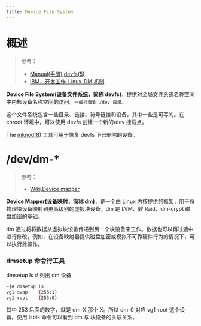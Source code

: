 ```yaml
---
title: Device File System
---
```


# 概述

> 参考：
> - [Manual(手册),devfs(5)](https://man.cx/devfs)
> - [IBM，开发工作-Linux-DM 机制](https://www.ibm.com/developerworks/cn/linux/l-devmapper/index.html)

**Device File System(设备文件系统，简称 devfs)**，提供对全局文件系统名称空间中内核设备名称空间的访问。`一般挂载到 /dev 目录`。

这个文件系统包含一些目录、链接、符号链接和设备，其中一些是可写的。在 chroot 环境中，可以使用 devfs 创建一个新的/dev 挂载点。

The [mknod(8)](<https://man.cx/mknod(8)>) 工具可用于恢复 devfs 下已删除的设备。

# /dev/dm-\*

> 参考：
> - [Wiki,Device mapper](https://en.wikipedia.org/wiki/Device_mapper)

**Device Mapper(设备映射，简称 dm)**，是一个由 Linux 内核提供的框架，用于将物理块设备映射到更高级别的虚拟块设备。dm 是 LVM、软 Raid、dm-crypt 磁盘加密的基础。

dm 通过将将数据从虚拟块设备传递到另一个块设备来工作。数据也可以再过渡中进行修改，例如，在设备映射器提供磁盘加密或模拟不可靠硬件行为的情况下，可以执行此操作。

### dmsetup 命令行工具

dmsetup ls # 列出 dm 设备

```bash
~]# dmsetup ls
vg1-swap	(253:1)
vg1-root	(253:0)
```

其中 253 后面的数字，就是 dm-X 那个 X。所以 dm-0 对应 vg1-root 这个设备。使用 lsblk 命令可以看到 dm 与 块设备的关联关系。
